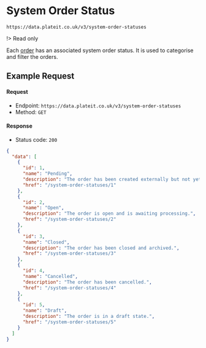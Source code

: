 # System Order Status

`https://data.plateit.co.uk/v3/system-order-statuses`

!> Read only

Each [order](/objects/order.md) has an associated system order status. It is used to categorise and filter the orders.

## Example Request

<!-- tabs:start -->

#### **Request**

* Endpoint: `https://data.plateit.co.uk/v3/system-order-statuses`
* Method: `GET`

#### **Response**

* Status code: `200`

```json
{
  "data": [
    {
      "id": 1,
      "name": "Pending",
      "description": "The order has been created externally but not yet completed.",
      "href": "/system-order-statuses/1"
    },
    {
      "id": 2,
      "name": "Open",
      "description": "The order is open and is awaiting processing.",
      "href": "/system-order-statuses/2"
    },
    {
      "id": 3,
      "name": "Closed",
      "description": "The order has been closed and archived.",
      "href": "/system-order-statuses/3"
    },
    {
      "id": 4,
      "name": "Cancelled",
      "description": "The order has been cancelled.",
      "href": "/system-order-statuses/4"
    },
    {
      "id": 5,
      "name": "Draft",
      "description": "The order is in a draft state.",
      "href": "/system-order-statuses/5"
    }
  ]
}
```

<!-- tabs:end -->